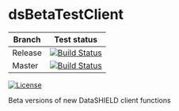 # dsBetaTestClient

| Branch | Test status |
| -------| ----------- |
| Release | [![Build Status](https://dev.azure.com/nob22/datashield/_apis/build/status/dsBetaTestClient%20-%20release?branchName=release)](https://dev.azure.com/nob22/datashield/_build/latest?definitionId=2&branchName=release)|
| Master | [![Build Status](https://dev.azure.com/nob22/datashield/_apis/build/status/dsBetaTestClient%20-%20master?branchName=master)](https://dev.azure.com/nob22/datashield/_build/latest?definitionId=1&branchName=master)|


[![License](https://img.shields.io/badge/license-GPLv3-blue.svg)](https://www.gnu.org/licenses/gpl-3.0.html)

Beta versions of new DataSHIELD client functions
